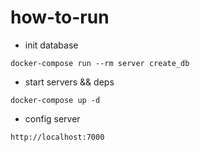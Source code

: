 # **how-to-run**

* init database

```code
docker-compose run --rm server create_db
```

* start servers && deps

```code
docker-compose up -d
```

* config server

```code
http://localhost:7000
```
